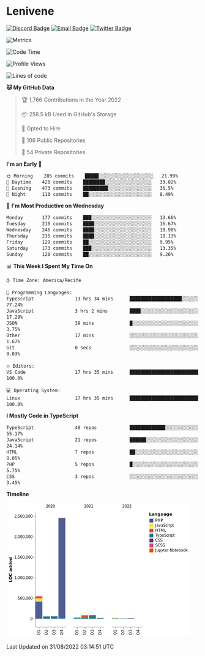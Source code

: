 # Lenivene

[![Discord Badge](https://img.shields.io/badge/-Lenivene%230715-black?style=flat-square&logo=Discord&logoColor=white)](http://discord.com/)
[![Email Badge](https://img.shields.io/badge/-lenivene@msn.com-black?style=flat-square&logo=Gmail&logoColor=white&link=mailto:lenivene@msn.com)](mailto:lenivene@msn.com)
[![Twitter Badge](https://img.shields.io/badge/-@enevinel-black?style=flat-square&logo=twitter&logoColor=white&link=https://twitter.com/enevinel)](https://twitter.com/enevinel)

<!-- https://github-readme-stats.vercel.app/api?username=lenivene&show_icons=true -->

<img src="https://metrics.lecoq.io/lenivene?template=classic&config.timezone=America%2FRecife" alt="Metrics" />

<!--START_SECTION:waka-->
![Code Time](http://img.shields.io/badge/Code%20Time-670%20hrs%2024%20mins-blue)

![Profile Views](http://img.shields.io/badge/Profile%20Views-0-blue)

![Lines of code](https://img.shields.io/badge/From%20Hello%20World%20I%27ve%20Written-3%20Million%20lines%20of%20code-blue)

**🐱 My GitHub Data** 

> 🏆 1,766 Contributions in the Year 2022
 > 
> 📦 258.5 kB Used in GitHub's Storage 
 > 
> 💼 Opted to Hire
 > 
> 📜 106 Public Repositories 
 > 
> 🔑 54 Private Repositories  
 > 
**I'm an Early 🐤** 

```text
🌞 Morning    285 commits    █████░░░░░░░░░░░░░░░░░░░░   21.99% 
🌆 Daytime    428 commits    ████████░░░░░░░░░░░░░░░░░   33.02% 
🌃 Evening    473 commits    █████████░░░░░░░░░░░░░░░░   36.5% 
🌙 Night      110 commits    ██░░░░░░░░░░░░░░░░░░░░░░░   8.49%

```
📅 **I'm Most Productive on Wednesday** 

```text
Monday       177 commits    ███░░░░░░░░░░░░░░░░░░░░░░   13.66% 
Tuesday      216 commits    ████░░░░░░░░░░░░░░░░░░░░░   16.67% 
Wednesday    246 commits    ████░░░░░░░░░░░░░░░░░░░░░   18.98% 
Thursday     235 commits    ████░░░░░░░░░░░░░░░░░░░░░   18.13% 
Friday       129 commits    ██░░░░░░░░░░░░░░░░░░░░░░░   9.95% 
Saturday     173 commits    ███░░░░░░░░░░░░░░░░░░░░░░   13.35% 
Sunday       120 commits    ██░░░░░░░░░░░░░░░░░░░░░░░   9.26%

```


📊 **This Week I Spent My Time On** 

```text
⌚︎ Time Zone: America/Recife

💬 Programming Languages: 
TypeScript               13 hrs 34 mins      ███████████████████░░░░░░   77.24% 
JavaScript               3 hrs 2 mins        ████░░░░░░░░░░░░░░░░░░░░░   17.29% 
JSON                     39 mins             █░░░░░░░░░░░░░░░░░░░░░░░░   3.75% 
Other                    17 mins             ░░░░░░░░░░░░░░░░░░░░░░░░░   1.67% 
Git                      0 secs              ░░░░░░░░░░░░░░░░░░░░░░░░░   0.03%

🔥 Editors: 
VS Code                  17 hrs 35 mins      █████████████████████████   100.0%

💻 Operating System: 
Linux                    17 hrs 35 mins      █████████████████████████   100.0%

```

**I Mostly Code in TypeScript** 

```text
TypeScript               48 repos            █████████████░░░░░░░░░░░░   55.17% 
JavaScript               21 repos            ██████░░░░░░░░░░░░░░░░░░░   24.14% 
HTML                     7 repos             ██░░░░░░░░░░░░░░░░░░░░░░░   8.05% 
PHP                      5 repos             █░░░░░░░░░░░░░░░░░░░░░░░░   5.75% 
CSS                      3 repos             ░░░░░░░░░░░░░░░░░░░░░░░░░   3.45%

```


**Timeline**

![Chart not found](https://raw.githubusercontent.com/lenivene/lenivene/master/charts/bar_graph.png) 


 Last Updated on 31/08/2022 03:14:51 UTC
<!--END_SECTION:waka-->